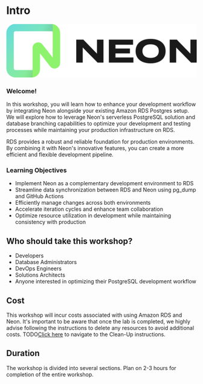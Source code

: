 # Intro

![Neon Logo](/images/neon-logo.png)

### Welcome!

In this workshop, you will learn how to enhance your development workflow by integrating Neon alongside your existing Amazon RDS Postgres setup. We will explore how to leverage Neon's serverless PostgreSQL solution and database branching capabilities to optimize your development and testing processes while maintaining your production infrastructure on RDS.

RDS provides a robust and reliable foundation for production environments. By combining it with Neon's innovative features, you can create a more efficient and flexible development pipeline.

### Learning Objectives
- Implement Neon as a complementary development environment to RDS
- Streamline data synchronization between RDS and Neon using pg_dump and GitHub Actions
- Efficiently manage changes across both environments
- Accelerate iteration cycles and enhance team collaboration
- Optimize resource utilization in development while maintaining consistency with production

## Who should take this workshop?
- Developers
- Database Administrators
- DevOps Engineers
- Solutions Architects
- Anyone interested in optimizing their PostgreSQL development workflow

## Cost
This workshop will incur costs associated with using Amazon RDS and Neon. It's important to be aware that once the lab is completed, we highly advise following the instructions to delete any resources to avoid additional costs. TODO[Click here](#) to navigate to the Clean-Up instructions.

## Duration
The workshop is divided into several sections. Plan on 2-3 hours for completion of the entire workshop.
